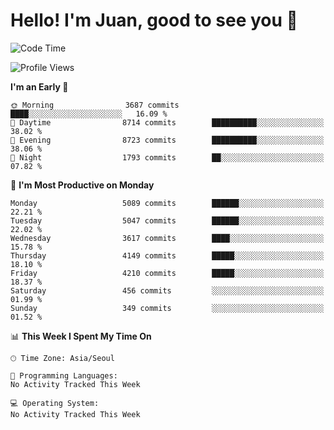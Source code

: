 # Hello! I'm Juan, good to see you 👋

<!--
**Y-k-Y/Y-k-Y** is a ✨ _special_ ✨ repository because its `README.md` (this file) appears on your GitHub profile.

Here are some ideas to get you started:

- 🔭 I’m currently working on ...
- 🌱 I’m currently learning ...
- 👯 I’m looking to collaborate on ...
- 🤔 I’m looking for help with ...
- 💬 Ask me about ...
- 📫 How to reach me: ...
- 😄 Pronouns: ...
- ⚡ Fun fact: ...
-->
<!--
![Profile views](https://gpvc.arturio.dev/Y-k-Y)

[![Omid Nikrah StackOverflow](https://github-readme-stackoverflow.vercel.app/?userID=9517076)](https://stackoverflow.com/users/9517076/i-have-10-fingers)
-->

<!--START_SECTION:waka-->
![Code Time](http://img.shields.io/badge/Code%20Time-1%2C845%20hrs%2031%20mins-blue)

![Profile Views](http://img.shields.io/badge/Profile%20Views-0-blue)

**I'm an Early 🐤** 

```text
🌞 Morning                3687 commits        ████░░░░░░░░░░░░░░░░░░░░░   16.09 % 
🌆 Daytime                8714 commits        ██████████░░░░░░░░░░░░░░░   38.02 % 
🌃 Evening                8723 commits        ██████████░░░░░░░░░░░░░░░   38.06 % 
🌙 Night                  1793 commits        ██░░░░░░░░░░░░░░░░░░░░░░░   07.82 % 
```
📅 **I'm Most Productive on Monday** 

```text
Monday                   5089 commits        ██████░░░░░░░░░░░░░░░░░░░   22.21 % 
Tuesday                  5047 commits        ██████░░░░░░░░░░░░░░░░░░░   22.02 % 
Wednesday                3617 commits        ████░░░░░░░░░░░░░░░░░░░░░   15.78 % 
Thursday                 4149 commits        █████░░░░░░░░░░░░░░░░░░░░   18.10 % 
Friday                   4210 commits        █████░░░░░░░░░░░░░░░░░░░░   18.37 % 
Saturday                 456 commits         ░░░░░░░░░░░░░░░░░░░░░░░░░   01.99 % 
Sunday                   349 commits         ░░░░░░░░░░░░░░░░░░░░░░░░░   01.52 % 
```


📊 **This Week I Spent My Time On** 

```text
🕑︎ Time Zone: Asia/Seoul

💬 Programming Languages: 
No Activity Tracked This Week

💻 Operating System: 
No Activity Tracked This Week
```


<!--END_SECTION:waka-->

